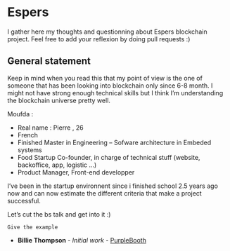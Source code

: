 # Espers 
I gather here my thoughts and questionning about Espers blockchain project. Feel free to add your reflexion by doing pull requests :)

## General statement

Keep in mind when you read this that my point of view is the one of someone that has been looking into blockchain only since 6-8 month. I might not have strong enough technical skills but I think I’m understanding the blockchain universe pretty well. 

Moufda : 
* Real name : Pierre , 26
* French
* Finished Master in Engineering – Sofware architecture in Embeded systems
* Food Startup Co-founder, in charge of technical stuff (website, backoffice, app, logistic …)
* Product Manager, Front-end developper 

I’ve been in the startup environnent since i finished school 2.5 years ago now and can now estimate the different criteria that make a project successful. 

Let’s cut the bs talk and get into it :)




```
Give the example
```

* **Billie Thompson** - *Initial work* - [PurpleBooth](https://github.com/PurpleBooth)
